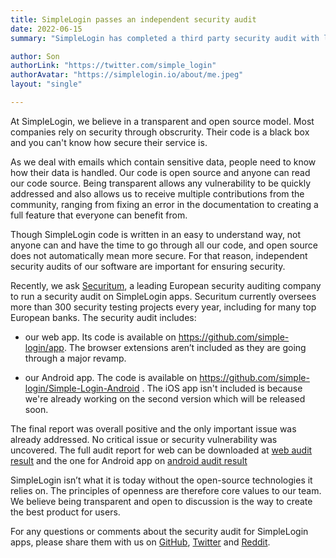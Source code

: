 ```yaml
---
title: SimpleLogin passes an independent security audit
date: 2022-06-15
summary: "SimpleLogin has completed a third party security audit with leading security firm Securitum which found no critical vulnerability."

author: Son
authorLink: "https://twitter.com/simple_login"
authorAvatar: "https://simplelogin.io/about/me.jpeg"
layout: "single"

---
```


At SimpleLogin, we believe in a transparent and open source model. Most companies rely on security through obscrurity. Their code is a black box and you can't know how secure their service is.

As we deal with emails which contain sensitive data, people need to know how their data is handled. Our code is open source and anyone can read our code source. Being transparent allows any vulnerability to be quickly addressed and also allows us to receive multiple contributions from the community, ranging from fixing an error in the documentation to creating a full feature that everyone can benefit from.

Though SimpleLogin code is written in an easy to understand way, not anyone can and have the time to go through all our code, and open source does not automatically mean more secure. For that reason, independent security audits of our software are important for ensuring security. 

Recently, we ask [Securitum](https://research.securitum.com/), a leading European security auditing company to run a security audit on SimpleLogin apps. Securitum currently oversees more than 300 security testing projects every year, including for many top European banks. The security audit includes:

- our web app. Its code is available on https://github.com/simple-login/app. The browser extensions aren’t included as they are going through a major revamp.

- our Android app. The code is available on https://github.com/simple-login/Simple-Login-Android . The iOS app isn't included is because we're already working on the second version which will be released soon.

The final report was overall positive and the only important issue was already addressed. No critical issue or security vulnerability was uncovered. The full audit report for web can be downloaded at [web audit result](/audit2022/web.pdf) and the one for Android app on [android audit result](/audit2022/android.pdf)

SimpleLogin isn’t what it is today without the open-source technologies it relies on. The principles of openness are therefore core values to our team. We believe being transparent and open to discussion is the way to create the best product for users.

For any questions or comments about the security audit for SimpleLogin apps, please share them with us on [GitHub](https://github.com/simple-login/app), [Twitter](https://twitter.com/simple_login) and [Reddit](https://www.reddit.com/r/Simplelogin/).
